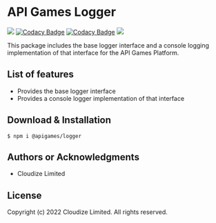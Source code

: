 # API Games Logger

![](https://img.shields.io/badge/build-passing-brightgreen)
[![Codacy Badge](https://app.codacy.com/project/badge/Grade/992b895cb15b4b22848fd507446e9fe0)](https://www.codacy.com?utm_source=github.com&amp;utm_medium=referral&amp;utm_content=apigames-core/logger&amp;utm_campaign=Badge_Grade)
[![Codacy Badge](https://app.codacy.com/project/badge/Coverage/992b895cb15b4b22848fd507446e9fe0)](https://www.codacy.com?utm_source=github.com&utm_medium=referral&utm_content=apigames-core/logger&utm_campaign=Badge_Coverage)
![](https://img.shields.io/badge/license-UNLICENSED-blue)

This package includes the base logger interface and a console logging implementation of that interface for the API Games Platform.

## List of features

*   Provides the base logger interface
*   Provides a console logger implementation of that interface

## Download & Installation

```shell 
$ npm i @apigames/logger
```

## Authors or Acknowledgments

*   Cloudize Limited

## License

Copyright (c) 2022 Cloudize Limited.  All rights reserved.
